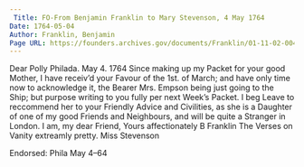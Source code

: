 ```yaml
---
 Title: FO-From Benjamin Franklin to Mary Stevenson, 4 May 1764
Date: 1764-05-04
Author: Franklin, Benjamin
Page URL: https://founders.archives.gov/documents/Franklin/01-11-02-0048
---
```


Dear Polly
Philada. May 4. 1764
Since making up my Packet for your good Mother, I have receiv’d your Favour of the 1st. of March; and have only time now to acknowledge it, the Bearer Mrs. Empson being just going to the Ship; but purpose writing to you fully per next Week’s Packet. I beg Leave to reccommend her to your Friendly Advice and Civilities, as she is a Daughter of one of my good Friends and Neighbours, and will be quite a Stranger in London. I am, my dear Friend, Yours affectionately
B Franklin
The Verses on Vanity extreamly pretty.
Miss Stevenson
 
Endorsed: Phila May 4–64

